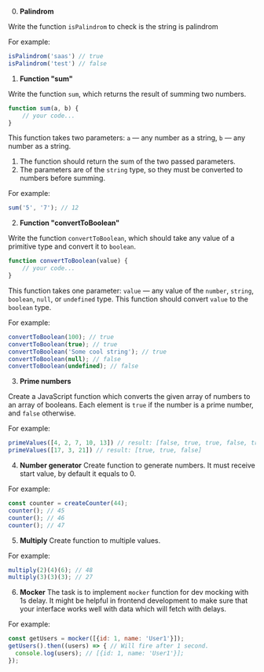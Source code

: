 0. **Palindrom**

Write the function `isPalindrom` to check is the string is palindrom

For example:
```js
isPalindrom('saas') // true
isPalindrom('test') // false
```

1. **Function "sum"** 

Write the function `sum`, which returns the result of summing two numbers.
```js
function sum(a, b) {
    // your code...
}
```
This function takes two parameters:
`a` — any number as a string,
`b` — any number as a string.
1. The function should return the sum of the two passed parameters.
2. The parameters are of the `string` type, so they must be converted to numbers before summing.

For example:
```js
sum('5', '7'); // 12
```

2. **Function "convertToBoolean"**

Write the function `convertToBoolean`, which should take any value of a primitive type and convert it to `boolean`.
```js
function convertToBoolean(value) {
    // your code...
}
```
This function takes one parameter: `value` — any value of the `number`, `string`, `boolean`, `null`, or `undefined` type.
This function should convert `value` to the `boolean` type.

For example:
```js
convertToBoolean(100); // true
convertToBoolean(true); // true
convertToBoolean('Some cool string'); // true
convertToBoolean(null); // false
convertToBoolean(undefined); // false
```

3. **Prime numbers**

Create a JavaScript function which converts the given array of numbers to an array of booleans. Each element is `true` if the number is a prime number, and `false` otherwise.

For example:
```js
primeValues([4, 2, 7, 10, 13]) // result: [false, true, true, false, true]
primeValues([17, 3, 21]) // result: [true, true, false]
```

4. **Number generator**
Create function to generate numbers. It must receive start value, by default it equals to 0.

For example:
```js
const counter = createCounter(44);
counter(); // 45
counter(); // 46
counter(); // 47
```

5. **Multiply**
Create function to multiple values.

For example:
```js
multiply(2)(4)(6); // 48
multiply(3)(3)(3); // 27 
```
6. **Mocker**
The task is to implement `mocker` function for dev mocking with 1s delay.
It might be helpful in frontend development to make sure that your interface works well with data which will fetch with delays.

For example:
```js
const getUsers = mocker([{id: 1, name: 'User1'}]);
getUsers().then((users) => { // Will fire after 1 second.
  console.log(users); // [{id: 1, name: 'User1'}];
});
```


